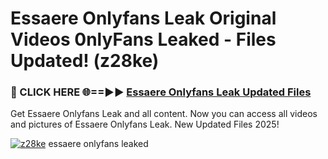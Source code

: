 # Essaere Onlyfans Leak Original Videos 0nlyFans Leaked - Files Updated! (z28ke)

<h3>🔴 CLICK HERE 🌐==►► <a href="https://tinyurl.com/3hn5wdd3" rel="nofollow">Essaere Onlyfans Leak Updated Files</a></h3>

Get Essaere Onlyfans Leak and all content. Now you can access all videos and pictures of Essaere Onlyfans Leak. New Updated Files 2025!

[![z28ke](https://i.imgur.com/4HnBqBT.gif)](https://tinyurl.com/3hn5wdd3)
essaere onlyfans leaked